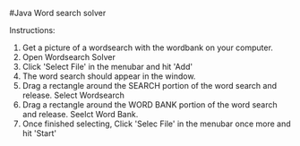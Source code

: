 #Java Word search solver

Instructions:
1) Get a picture of a wordsearch with the wordbank on your computer.
2) Open Wordsearch Solver
3) Click 'Select File' in the menubar and hit 'Add'
4) The word search should appear in the window.
5) Drag a rectangle around the SEARCH portion of the word search and release. Select Wordsearch
6) Drag a rectangle around the WORD BANK portion of the word search and release. Seelct Word Bank.
7) Once finished selecting, Click 'Selec File' in the menubar once more and hit 'Start'
